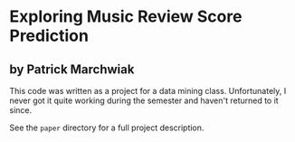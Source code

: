 # Exploring Music Review Score Prediction
## by Patrick Marchwiak

This code was written as a project for a data mining class.
Unfortunately, I never got it quite working during the semester
and haven't returned to it since. 

See the `paper` directory for a full project description.